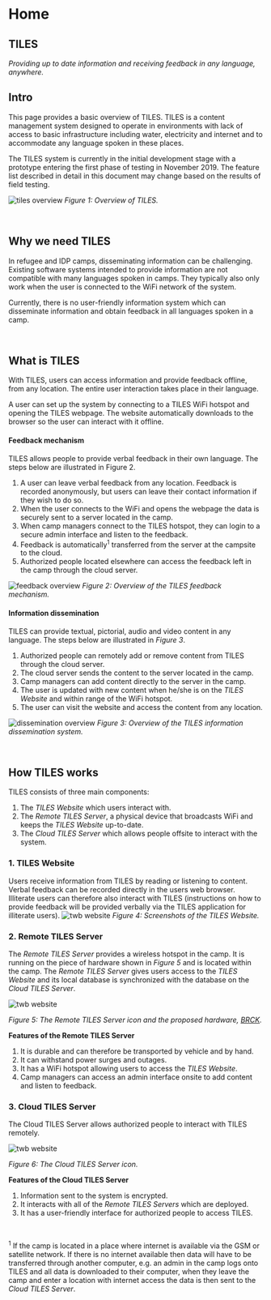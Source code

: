 # Home

## TILES

_Providing up to date information and receiving feedback in any language, anywhere._

## Intro

This page provides a basic overview of TILES. TILES is a content management system designed to operate in environments with lack of access to basic infrastructure including water, electricity and internet and to accommodate any language spoken in these places.

The TILES system is currently in the initial development stage with a prototype entering the first phase of testing in November 2019. The feature list described in detail in this document may change based on the results of field testing.

![tiles overview](images/index/tiles_overview.png)
_Figure 1: Overview of TILES._

&nbsp;

## **Why** we need TILES

In refugee and IDP camps, disseminating information can be challenging. Existing software systems intended to provide information are not compatible with many languages spoken in camps. They typically also only work when the user is connected to the WiFi network of the system.

Currently, there is no user-friendly information system which can disseminate information and obtain feedback in all languages spoken in a camp.

&nbsp;

## **What** is TILES

With TILES, users can access information and provide feedback offline, from any location. The entire user interaction takes place in their language.

A user can set up the system by connecting to a TILES WiFi hotspot and opening the TILES webpage. The website automatically downloads to the browser so the user can interact with it offline.

#### Feedback mechanism

TILES allows people to provide verbal feedback in their own language. The steps below are illustrated in Figure 2.

1. A user can leave verbal feedback from any location. Feedback is recorded anonymously, but users can leave their contact information if they wish to do so.
2. When the user connects to the WiFi and opens the webpage the data is securely sent to a server located in the camp.
3. When camp managers connect to the TILES hotspot, they can login to a secure admin interface and listen to the feedback.
4. Feedback is automatically<sup>1</sup> transferred from the server at the campsite to the cloud.
5. Authorized people located elsewhere can access the feedback left in the camp through the cloud server.

![feedback overview](images/index/feedback_overview.png)
_Figure 2: Overview of the TILES feedback mechanism._

#### Information dissemination

TILES can provide textual, pictorial, audio and video content in any language. The steps below are illustrated in _Figure 3_.

1. Authorized people can remotely add or remove content from TILES through the cloud server.
2. The cloud server sends the content to the server located in the camp.
3. Camp managers can add content directly to the server in the camp.
4. The user is updated with new content when he/she is on the _TILES Website_ and within range of the WiFi hotspot.
5. The user can visit the website and access the content from any location.

![dissemination overview](images/index/dissemination_overview.png)
_Figure 3: Overview of the TILES information dissemination system._

&nbsp;

## **How** TILES works

TILES consists of three main components:

1. The _TILES Website_ which users interact with.
2. The _Remote TILES Server_, a physical device that broadcasts WiFi and keeps the _TILES Website_ up-to-date.
3. The _Cloud TILES Server_ which allows people offsite to interact with the system.

### 1. TILES Website

Users receive information from TILES by reading or listening to content. Verbal feedback can be recorded directly in the users web browser. Illiterate users can therefore also interact with TILES (instructions on how to provide feedback will be provided verbally via the TILES application for illiterate users).
![twb website](images/index/tiles_website.png)
_Figure 4: Screenshots of the TILES Website._

### 2. Remote TILES Server

The _Remote TILES Server_ provides a wireless hotspot in the camp. It is running on the piece of hardware shown in _Figure 5_ and is located within the camp. The _Remote TILES Server_ gives users access to the _TILES Website_ and its local database is synchronized with the database on the _Cloud TILES Server_.

![twb website](images/index/tiles_server.png)

_Figure 5: The Remote TILES Server icon and the proposed hardware, [BRCK](https://www.brck.com/enterprise/)._

**Features of the Remote TILES Server**

1. It is durable and can therefore be transported by vehicle and by hand.
2. It can withstand power surges and outages.
3. It has a WiFi hotspot allowing users to access the _TILES Website_.
4. Camp managers can access an admin interface onsite to add content and listen to feedback.

### 3. Cloud TILES Server

The Cloud TILES Server allows authorized people to interact with TILES remotely.

![twb website](images/index/tiles_cloud.png)

_Figure 6: The Cloud TILES Server icon._

**Features of the Cloud TILES Server**

1. Information sent to the system is encrypted.
2. It interacts with all of the _Remote TILES Servers_ which are deployed.
3. It has a user-friendly interface for authorized people to access TILES.

&nbsp;

<sup>1</sup> If the camp is located in a place where internet is available via the GSM or satellite network. If there is no internet available then data will have to be transferred through another computer, e.g. an admin in the camp logs onto TILES and all data is downloaded to their computer, when they leave the camp and enter a location with internet access the data is then sent to the _Cloud TILES Server_.

&nbsp;
